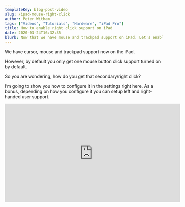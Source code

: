 ```yaml
---
templateKey: blog-post-video
slug: /ipad-mouse-right-click
author: Peter Witham
tags: ["Videos", "Tutorials", "Hardware", "iPad Pro"]
title: How to enable right click support on iPad
date: 2020-03-24T16:32:35
blurb: Now that we have mouse and trackpad support on iPad. Let's enable right/secondary click with this video.
---
```

We have cursor, mouse and trackpad support now on the iPad.

However, by default you only get one mouse button click support turned on by default.

So you are wondering, how do you get that secondary/right click?

I’m going to show you how to configure it in the settings right here. As a bonus, depending on how you configure it you can setup left and right-handed user support.

<iframe width="560" height="315" src="https://www.youtube.com/embed/aMbBQwSNviQ" frameborder="0" allow="accelerometer; autoplay; encrypted-media; gyroscope; picture-in-picture" allowfullscreen></iframe>